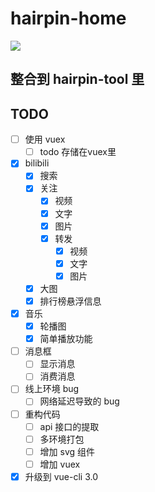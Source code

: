 # hairpin-home

![](https://travis-ci.org/fakaka/hairpin-home.svg?branch=master)

## **整合到 hairpin-tool 里**

## TODO

- [ ] 使用 vuex
    - [ ] todo 存储在vuex里
- [x] bilibili
    - [x] 搜索
    - [x] 关注
        - [x] 视频
        - [x] 文字
        - [x] 图片
        - [x] 转发
            - [x] 视频
            - [x] 文字
            - [x] 图片
    - [x] 大图
    - [x] 排行榜悬浮信息
- [x] 音乐
    - [x] 轮播图
    - [x] 简单播放功能
- [ ] 消息框
    - [ ] 显示消息
    - [ ] 消费消息
- [ ] 线上环境 bug
    - [ ] 网络延迟导致的 bug
- [ ] 重构代码
    - [ ] api 接口的提取
    - [ ] 多环境打包
    - [ ] 增加 svg 组件
    - [ ] 增加 vuex
- [x] 升级到 vue-cli 3.0
